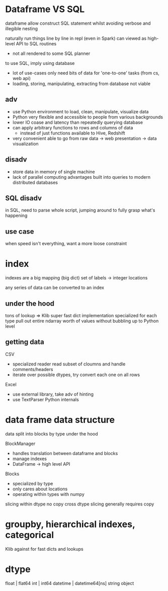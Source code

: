 # Dataframe VS SQL
dataframe allow construct SQL statement whilst avoiding verbose and illegible nesting

naturally run things line by line in repl (even in Spark)
can viewed as high-level API to SQL routines
  - not all rendered to some SQL planner

to use SQL, imply using database
  - lot of use-cases only need bits of data for 'one-to-one' tasks (from cs, web api)
  - loading, storing, manipulating, extracting from database not viable

## adv
- use Python environment to load, clean, manipulate, visualize data
- Python very flexible and accessible to people from various backgrounds
- lower IO coase and latency than repeatedly querying database
- can apply arbitrary functions to rows and columns of data
  - instead of just functions available to Hive, Redshift
- very convenient able to go from raw data -> web presentation -> data visualization

## disadv
- store data in memory of single machine
- lack of parallel computing advantages built into queries to modern distributed databases

## SQL disadv
in SQL, need to parse whole script, jumping around to fully grasp what's happening

## use case
when speed isn't everything, want a more loose constraint


# index
indexes are a big mapping (big dict)
set of labels -> integer locations

any series of data can be converted to an index

## under the hood
tons of lookup => Klib
super fast dict implementation specialized for each type
pull out entire ndarray worth of values without bubbling up to Python level

## getting data
CSV
  - specialized reader read subset of cloumns and handle comments/headers
  - iterate over possible dtypes, try convert each one on all rows

Excel
  - use external library, take adv of hinting
  - use TextParser Python internals


# data frame data structure
data split into blocks by type under the hood

BlockManager 
- handles translation between dataframe and blocks
- manage indexes
- DataFrame -> high level API

Blocks 
- specialized by type
- only cares about locations
- operating within types with numpy

slicing within dtype no copy
cross dtype slicing generally requires copy

# groupby, hierarchical indexes, categorical
Klib against for fast dicts and lookups

# dtype
float | flat64
int | int64
datetime | datetime64[ns]
string
object














